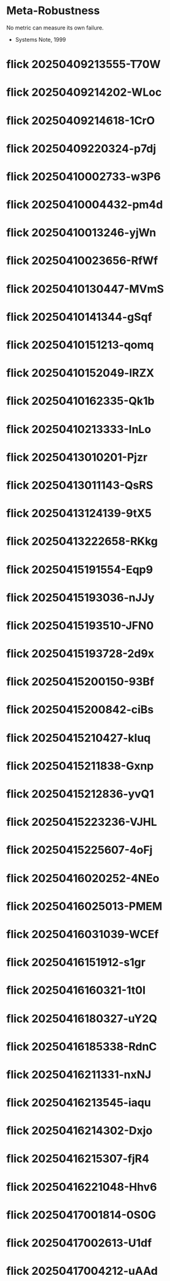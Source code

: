 # Meta-Robustness

No metric can measure its own failure.
- Systems Note, 1999
# flick 20250409213555-T70W
# flick 20250409214202-WLoc
# flick 20250409214618-1CrO
# flick 20250409220324-p7dj
# flick 20250410002733-w3P6
# flick 20250410004432-pm4d
# flick 20250410013246-yjWn
# flick 20250410023656-RfWf
# flick 20250410130447-MVmS
# flick 20250410141344-gSqf
# flick 20250410151213-qomq
# flick 20250410152049-lRZX
# flick 20250410162335-Qk1b
# flick 20250410213333-InLo
# flick 20250413010201-Pjzr
# flick 20250413011143-QsRS
# flick 20250413124139-9tX5
# flick 20250413222658-RKkg
# flick 20250415191554-Eqp9
# flick 20250415193036-nJJy
# flick 20250415193510-JFN0
# flick 20250415193728-2d9x
# flick 20250415200150-93Bf
# flick 20250415200842-ciBs
# flick 20250415210427-kIuq
# flick 20250415211838-Gxnp
# flick 20250415212836-yvQ1
# flick 20250415223236-VJHL
# flick 20250415225607-4oFj
# flick 20250416020252-4NEo
# flick 20250416025013-PMEM
# flick 20250416031039-WCEf
# flick 20250416151912-s1gr
# flick 20250416160321-1t0I
# flick 20250416180327-uY2Q
# flick 20250416185338-RdnC
# flick 20250416211331-nxNJ
# flick 20250416213545-iaqu
# flick 20250416214302-Dxjo
# flick 20250416215307-fjR4
# flick 20250416221048-Hhv6
# flick 20250417001814-0S0G
# flick 20250417002613-U1df
# flick 20250417004212-uAAd
